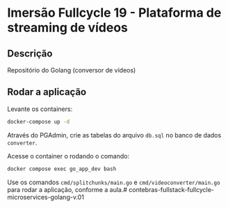 # Imersão Fullcycle 19 - Plataforma de streaming de vídeos

## Descrição

Repositório do Golang (conversor de vídeos)

## Rodar a aplicação

Levante os containers:

```bash
docker-compose up -d
```

Através do PGAdmin, crie as tabelas do arquivo `db.sql` no banco de dados `converter`.

Acesse o container o rodando o comando:

```bash
docker compose exec go_app_dev bash
```

Use os comandos `cmd/splitchunks/main.go` e `cmd/videoconverter/main.go` para rodar a aplicação, conforme a aula.# contebras-fullstack-fullcycle-microservices-golang-v.01
